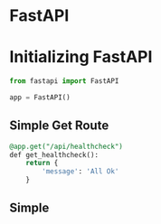 # FastAPI

# Initializing FastAPI
```python
from fastapi import FastAPI

app = FastAPI()
```

## Simple Get Route
```sql
@app.get("/api/healthcheck")
def get_healthcheck():
    return {
        'message': 'All Ok'
    }
```

## Simple 